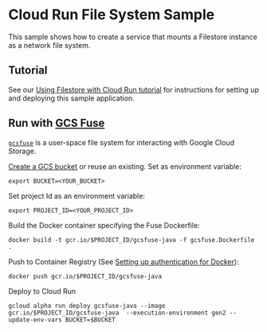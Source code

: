 # Cloud Run File System Sample

This sample shows how to create a service that mounts a Filestore
instance as a network file system.

## Tutorial
See our [Using Filestore with Cloud Run tutorial](https://cloud.google.com/run/docs/tutorials/network-filesystems) for instructions for setting up and deploying this sample application.

## Run with [GCS Fuse][fuse]
[`gcsfuse`][git] is a user-space file system for interacting with Google Cloud Storage.

[Create a GCS bucket][create] or reuse an existing. Set as environment variable:
```
export BUCKET=<YOUR_BUCKET>
```

Set project Id as an environment variable:
```
export PROJECT_ID=<YOUR_PROJECT_ID>
```

Build the Docker container specifying the Fuse Dockerfile:
```
docker build -t gcr.io/$PROJECT_ID/gcsfuse-java -f gcsfuse.Dockerfile .
```

Push to Container Registry (See [Setting up authentication for Docker][auth]):
```
docker push gcr.io/$PROJECT_ID/gcsfuse-java
```

Deploy to Cloud Run
```
gcloud alpha run deploy gcsfuse-java --image gcr.io/$PROJECT_ID/gcsfuse-java  --execution-environment gen2 --update-env-vars BUCKET=$BUCKET
```

[create]: https://cloud.google.com/storage/docs/creating-buckets
[fuse]: https://cloud.google.com/storage/docs/gcs-fuse
[git]: https://github.com/GoogleCloudPlatform/gcsfuse
[auth]: https://cloud.google.com/artifact-registry/docs/docker/authentication